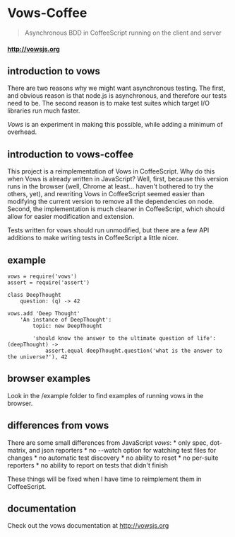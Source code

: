 Vows-Coffee
====

> Asynchronous BDD in CoffeeScript running on the client and server

#### <http://vowsjs.org> #

introduction to vows
--------------------
There are two reasons why we might want asynchronous testing. The first, and obvious reason is that node.js is asynchronous, and therefore our tests need to be. The second reason is to make test suites which target I/O libraries run much faster.

_Vows_ is an experiment in making this possible, while adding a minimum of overhead.

introduction to vows-coffee 
---------------------------

This project is a reimplementation of Vows in CoffeeScript. Why do this when Vows is already written in JavaScript? Well, first, because this version runs in the browser (well, Chrome at least... haven't bothered to try the others, yet), and rewriting Vows in CoffeeScript seemed easier than modifying the current version to remove all the dependencies on node. Second, the implementation is much cleaner in CoffeeScript, which should allow for easier modification and extension.

Tests written for vows should run unmodified, but there are a few API additions to make writing tests in CoffeeScript a little nicer.

example
-------

    vows = require('vows')
    assert = require('assert')

    class DeepThought
        question: (q) -> 42

    vows.add 'Deep Thought'
        'An instance of DeepThought':
            topic: new DeepThought

            'should know the answer to the ultimate question of life': (deepThought) ->
                assert.equal deepThought.question('what is the answer to the universe?'), 42
        
browser examples
----------------

Look in the /example folder to find examples of running vows in the browser.

differences from vows        
---------------------

There are some small differences from JavaScript _vows_:
    * only spec, dot-matrix, and json reporters
    * no --watch option for watching test files for changes
    * no automatic test discovery
    * no ability to reset
    * no per-suite reporters
    * no ability to report on tests that didn't finish

These things will be fixed when I have time to reimplement them in CoffeeScript.

documentation
-------------

Check out the vows documentation at <http://vowsjs.org>


